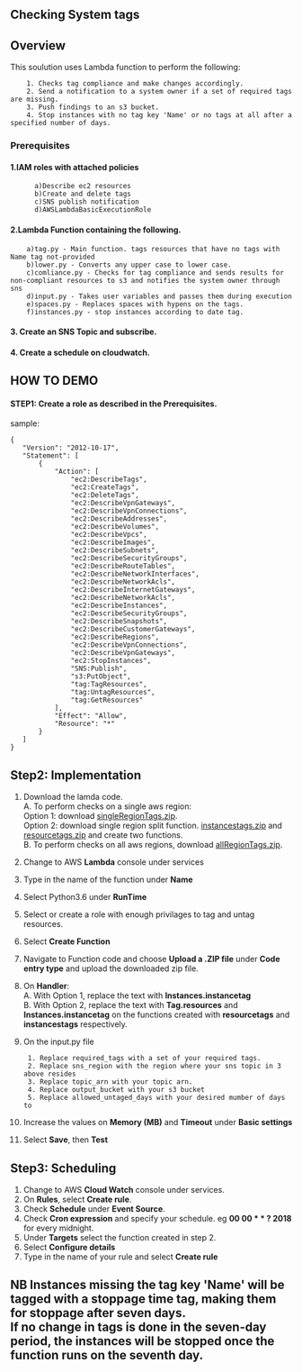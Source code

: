 ## Checking System tags
## Overview
This soulution uses Lambda function to perform the following:

        1. Checks tag compliance and make changes accordingly.
        2. Send a notification to a system owner if a set of required tags are missing.
        3. Push findings to an s3 bucket.
        4. Stop instances with no tag key 'Name' or no tags at all after a specified number of days.

### Prerequisites
#### 1.IAM roles with attached policies
          a)Describe ec2 resources
          b)Create and delete tags
          c)SNS publish notification
          d)AWSLambdaBasicExecutionRole
#### 2.Lambda Function containing the following.
        a)tag.py - Main function. tags resources that have no tags with Name tag not-provided
        b)lower.py - Converts any upper case to lower case.
        c)comliance.py - Checks for tag compliance and sends results for non-compliant resources to s3 and notifies the system owner through sns 
        d)input.py - Takes user variables and passes them during execution
        e)spaces.py - Replaces spaces with hypens on the tags.
        f)instances.py - stop instances according to date tag.
#### 3. Create an SNS Topic and subscribe.

#### 4. Create a schedule on cloudwatch.
        
 ## HOW TO DEMO
 #### STEP1: Create a role as described in the Prerequisites.
 sample:        
 ```
 {
    "Version": "2012-10-17",
    "Statement": [
        {
            "Action": [
                "ec2:DescribeTags",
                "ec2:CreateTags",
                "ec2:DeleteTags",
                "ec2:DescribeVpnGateways",
                "ec2:DescribeVpnConnections",
                "ec2:DescribeAddresses",
                "ec2:DescribeVolumes",
                "ec2:DescribeVpcs",
                "ec2:DescribeImages",
                "ec2:DescribeSubnets",
                "ec2:DescribeSecurityGroups",
                "ec2:DescribeRouteTables",
                "ec2:DescribeNetworkInterfaces",
                "ec2:DescribeNetworkAcls",
                "ec2:DescribeInternetGateways",
                "ec2:DescribeNetworkAcls",
                "ec2:DescribeInstances",
                "ec2:DescribeSecurityGroups",
                "ec2:DescribeSnapshots",
                "ec2:DescribeCustomerGateways",
                "ec2:DescribeRegions",
                "ec2:DescribeVpnConnections",
                "ec2:DescribeVpnGateways",
                "ec2:StopInstances",
                "SNS:Publish",
                "s3:PutObject",
                "tag:TagResources",
                "tag:UntagResources",
                "tag:GetResources"
            ],
            "Effect": "Allow",
            "Resource": "*"
        }
    ]
}
```
## Step2: Implementation
1. Download the lamda code.<br/>
        A. To perform checks on a single aws region:<br/>
        Option 1: download [singleRegionTags.zip](https://github.com/ericsoi/AWS-Tag-Compliance/singleRegionTags.zip).<br/>
        Option 2: download single region split function. [instancestags.zip](https://github.com/ericsoi/AWS-Tag-Compliance/instancestags.zip) and [resourcetags.zip](https://github.com/enquizit/DDD-EQ-Tasks/blob/development/Task%2017/resourcetags.zip) and create two functions.<br/>
        B. To perform checks on all aws regions, download [allRegionTags.zip](https://github.com/ericsoi/AWS-Tag-Compliance/allRegionTags.zip).<br/>


2. Change to AWS **Lambda** console under services
3. Type in the name of the function under **Name**
4. Select Python3.6 under **RunTime** 
5. Select or create a role with enough privilages to tag and untag resources.
6. Select **Create Function**
7. Navigate to Function code and choose **Upload a .ZIP file** under **Code entry type** and upload the downloaded zip file. 
8. On **Handler**:<br/>
A. With Option 1, replace the text with **Instances.instancetag**<br/>
B. With Option 2, replace the text with **Tag.resources** and **Instances.instancetag** on the functions created with **resourcetags** and **instancestags** respectively.
9. On the input.py file

        1. Replace required_tags with a set of your required tags.
        2. Replace sns_region with the region where your sns topic in 3 above resides
        3. Replace topic_arn with your topic arn.
        4. Replace output_bucket with your s3 bucket
        5. Replace allowed_untaged_days with your desired mumber of days to
10. Increase the values on **Memory (MB)** and **Timeout** under **Basic settings**
11. Select **Save**, then **Test**
## Step3: Scheduling 
1. Change to AWS **Cloud Watch** console under services.
2. On **Rules**, select **Create rule**.
3. Check **Schedule** under **Event Source**.
4. Check **Cron expression** and specify your schedule. eg **00 00 * * ? 2018** for every midnight.
5. Under **Targets** select the function created in step 2.
6. Select **Configure details**
7. Type in the name of your rule and select **Create rule**

## NB Instances missing the tag key 'Name' will be tagged with a stoppage time tag, making them for stoppage after seven days. <br> If no change in tags is done in the seven-day period, the instances will be stopped once the function runs on the seventh day.
